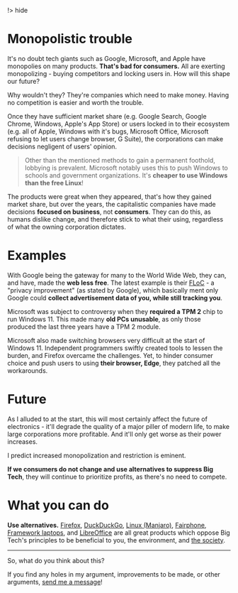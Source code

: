 !> hide

<head>
    <title>Monopolistic troubble</title>
    <meta name="permalinks" content="disabled"> <!-- part of JS on icelk.dev & kvarn.org, options: disabled|enabled|not-titles -->
    <meta name="description" content="Reasons why it's dangerous to have monopolies such as Google, Apple, and Microsoft.">
</head>

# Monopolistic trouble

It's no doubt tech giants such as Google, Microsoft, and Apple have monopolies
on many products. **That's bad for consumers.** All are exerting monopolizing -
buying competitors and locking users in. How will this shape our future?

Why wouldn't they? They're companies which need to make money. Having no
competition is easier and worth the trouble.

Once they have sufficient market share (e.g. Google Search, Google Chrome,
Windows, Apple's App Store) or users locked in to their ecosystem (e.g. all of
Apple, Windows with it's bugs, Microsoft Office, Microsoft refusing to let users
change browser, G Suite), the corporations can make decisions negligent of
users' opinion.

> Other than the mentioned methods to gain a permanent foothold, lobbying is
> prevalent. Microsoft notably uses this to push Windows to schools and
> government organizations. It's **cheaper to use Windows than the free Linux**!

The products were great when they appeared, that's how they gained market share,
but over the years, the capitalistic companies have made decisions **focused on
business**, not **consumers**. They can do this, as humans dislike change, and
therefore stick to what their using, regardless of what the owning corporation
dictates.

# Examples

With Google being the gateway for many to the World Wide Web, they can, and
have, made the **web less free**. The latest example is their
[FLoC](https://www.wired.com/story/google-floc-privacy-ad-tracking-explainer/) -
a "privacy improvement" (as stated by Google), which basically ment only Google
could **collect advertisement data of you, while still tracking you**.

Microsoft was subject to controversy when they **required a TPM 2** chip to run
Windows 11. This made many **old PCs unusable**, as only those produced the last
three years have a TPM 2 module.

Microsoft also made switching browsers very difficult at the start of
Windows 11. Independent programmers swiftly created tools to lessen the burden,
and Firefox overcame the challenges. Yet, to hinder consumer choice and push
users to using **their browser, Edge**, they patched all the workarounds.

# Future

As I alluded to at the start, this will most certainly affect the future of
electronics - it'll degrade the quality of a major piller of modern life, to
make large corporations more profitable. And it'll only get worse as their power
increases.

I predict increased monopolization and restriction is eminent.

**If we consumers do not change and use alternatives to suppress Big Tech**,
they will continue to prioritize profits, as there's no need to compete.

# What you can do

**Use alternatives.** [Firefox](https://mozilla.org/en-GB/firefox/new/),
[DuckDuckGo](https://duck.com/),
[Linux (Manjaro)](https://manjaro.org/download/#kde-plasma),
[Fairphone](https://www.fairphone.com/en/),
[Framework laptops](https://frame.work/), and
[LibreOffice](https://libreoffice.org/) are all great products which oppose Big
Tech's principles to be beneficial to you, the environment, and
[the society](bubbles.).

---

So, what do you think about this?

If you find any holes in my argument, improvements to be made, or other
arguments,
[send me a message](mailto:Icelk<main@icelk.dev>?subject=Article:%20Privacy%20-%20monopoly&body=I%20have%20some%20suggestions...)!
